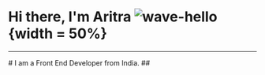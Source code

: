 # Hi there, I'm Aritra ![wave-hello](https://user-images.githubusercontent.com/65041325/158338471-2f444b3e-4e6e-4740-8fa5-3a111573516a.gif){width = 50%}

<hr />
# I am a Front End Developer from India.
## 


<!--
**aritr84/aritr84** is a ✨ _special_ ✨ repository because its `README.md` (this file) appears on your GitHub profile.

Here are some ideas to get you started:

- 🔭 I’m currently working on ...
- 🌱 I’m currently learning ...
- 👯 I’m looking to collaborate on ...
- 🤔 I’m looking for help with ...
- 💬 Ask me about ...
- 📫 How to reach me: ...
- 😄 Pronouns: ...
- ⚡ Fun fact: ...
-->
